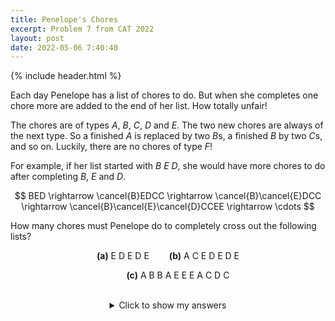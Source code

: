 ```yaml
---
title: Penelope's Chores
excerpt: Problem 7 from CAT 2022
layout: post
date: 2022-05-06 7:40:40
---
```

{% include header.html %}

Each day Penelope has a list of chores to do. But when she completes one chore more are added to the end of her list. How totally unfair!

The chores are of types $A$, $B$, $C$, $D$ and $E$. The two new chores are always of the next type. So a finished $A$ is replaced by two $B$s, a finished $B$ by two $C$s, and so on. Luckily, there are no chores of type $F$!

For example, if her list started with $B$ $E$ $D$, she would have more chores to do after completing $B$, $E$ and $D$.

$$
BED \rightarrow \cancel{B}EDCC \rightarrow \cancel{B}\cancel{E}DCC \rightarrow \cancel{B}\cancel{E}\cancel{D}CCEE \rightarrow \cdots
$$

How many chores must Penelope do to completely cross out the following lists?

$$
\textbf{(a)}\ \text{E D E D E}\qquad\textbf{(b)}\ \text{A C E D E D E}
$$

$$
\qquad\textbf{(c)}\ \text{A B B A E E E A C D C}
$$

<br>
<div style="margin: auto; width: 50%; text-align: center;">
<details>
<summary>Click to show my answers</summary>
<br>
$$
\textbf{(a)}\ 9\qquad\textbf{(b)}\ 47\qquad\textbf{(c)}\ 143
$$
</details>
<br>
</div>